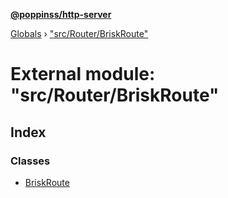**[@poppinss/http-server](../README.md)**

[Globals](../README.md) › ["src/Router/BriskRoute"](_src_router_briskroute_.md)

# External module: "src/Router/BriskRoute"

## Index

### Classes

* [BriskRoute](../classes/_src_router_briskroute_.briskroute.md)